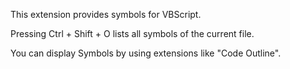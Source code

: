 This extension provides symbols for VBScript.

Pressing Ctrl + Shift + O lists all symbols of the current file.

You can display Symbols by using extensions like "Code Outline".